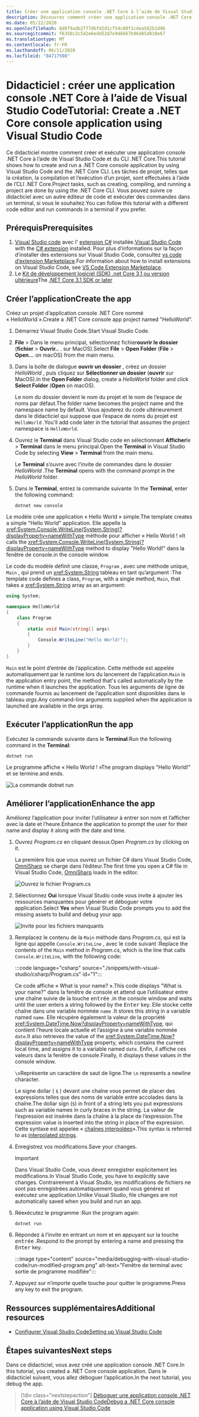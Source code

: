 ```yaml
---
title: Créer une application console .NET Core à l’aide de Visual Studio Code
description: Découvrez comment créer une application console .NET Core à l’aide de Visual Studio Code et du CLI .NET Core.
ms.date: 05/22/2020
ms.openlocfilehash: 6d8f9adb2f77dbfd2d1cf54c80f1cdea582b1d96
ms.sourcegitcommit: f6350c2c542e6edd52d7e9d6667b96d85d810e67
ms.translationtype: MT
ms.contentlocale: fr-FR
ms.lasthandoff: 06/11/2020
ms.locfileid: "84717508"
---
```

# <a name="tutorial-create-a-net-core-console-application-using-visual-studio-code"></a><span data-ttu-id="6e5e3-103">Didacticiel : créer une application console .NET Core à l’aide de Visual Studio Code</span><span class="sxs-lookup"><span data-stu-id="6e5e3-103">Tutorial: Create a .NET Core console application using Visual Studio Code</span></span>

<span data-ttu-id="6e5e3-104">Ce didacticiel montre comment créer et exécuter une application console .NET Core à l’aide de Visual Studio Code et du CLI .NET Core.</span><span class="sxs-lookup"><span data-stu-id="6e5e3-104">This tutorial shows how to create and run a .NET Core console application by using Visual Studio Code and the .NET Core CLI.</span></span> <span data-ttu-id="6e5e3-105">Les tâches de projet, telles que la création, la compilation et l’exécution d’un projet, sont effectuées à l’aide de l’CLI .NET Core.</span><span class="sxs-lookup"><span data-stu-id="6e5e3-105">Project tasks, such as creating, compiling, and running a project are done by using the .NET Core CLI.</span></span> <span data-ttu-id="6e5e3-106">Vous pouvez suivre ce didacticiel avec un autre éditeur de code et exécuter des commandes dans un terminal, si vous le souhaitez.</span><span class="sxs-lookup"><span data-stu-id="6e5e3-106">You can follow this tutorial with a different code editor and run commands in a terminal if you prefer.</span></span>

## <a name="prerequisites"></a><span data-ttu-id="6e5e3-107">Prérequis</span><span class="sxs-lookup"><span data-stu-id="6e5e3-107">Prerequisites</span></span>

1. <span data-ttu-id="6e5e3-108">[Visual Studio code](https://code.visualstudio.com/) avec l' [extension C#](https://marketplace.visualstudio.com/items?itemName=ms-dotnettools.csharp) installée.</span><span class="sxs-lookup"><span data-stu-id="6e5e3-108">[Visual Studio Code](https://code.visualstudio.com/) with the [C# extension](https://marketplace.visualstudio.com/items?itemName=ms-dotnettools.csharp) installed.</span></span> <span data-ttu-id="6e5e3-109">Pour plus d’informations sur la façon d’installer des extensions sur Visual Studio Code, consultez [vs code d’extension Marketplace](https://code.visualstudio.com/docs/editor/extension-gallery).</span><span class="sxs-lookup"><span data-stu-id="6e5e3-109">For information about how to install extensions on Visual Studio Code, see [VS Code Extension Marketplace](https://code.visualstudio.com/docs/editor/extension-gallery).</span></span>
2. <span data-ttu-id="6e5e3-110">Le [Kit de développement logiciel (SDK) .net Core 3,1 ou version ultérieure](https://dotnet.microsoft.com/download)</span><span class="sxs-lookup"><span data-stu-id="6e5e3-110">The [.NET Core 3.1 SDK or later](https://dotnet.microsoft.com/download)</span></span>

## <a name="create-the-app"></a><span data-ttu-id="6e5e3-111">Créer l’application</span><span class="sxs-lookup"><span data-stu-id="6e5e3-111">Create the app</span></span>

<span data-ttu-id="6e5e3-112">Créez un projet d’application console .NET Core nommé « HelloWorld ».</span><span class="sxs-lookup"><span data-stu-id="6e5e3-112">Create a .NET Core console app project named "HelloWorld".</span></span>

1. <span data-ttu-id="6e5e3-113">Démarrez Visual Studio Code.</span><span class="sxs-lookup"><span data-stu-id="6e5e3-113">Start Visual Studio Code.</span></span>

1. <span data-ttu-id="6e5e3-114">**File**  >  Dans le menu principal, sélectionnez fichier**ouvrir le dossier** (**fichier**  >  **Ouvrir..** . sur MacOS).</span><span class="sxs-lookup"><span data-stu-id="6e5e3-114">Select **File** > **Open Folder** (**File** > **Open...** on macOS) from the main menu.</span></span>

1. <span data-ttu-id="6e5e3-115">Dans la boîte de dialogue **ouvrir un dossier** , créez un dossier *HelloWorld* , puis cliquez sur **Sélectionner un dossier** (**ouvrir** sur MacOS).</span><span class="sxs-lookup"><span data-stu-id="6e5e3-115">In the **Open Folder** dialog, create a *HelloWorld* folder and click **Select Folder** (**Open** on macOS).</span></span>

   <span data-ttu-id="6e5e3-116">Le nom du dossier devient le nom du projet et le nom de l’espace de noms par défaut.</span><span class="sxs-lookup"><span data-stu-id="6e5e3-116">The folder name becomes the project name and the namespace name by default.</span></span> <span data-ttu-id="6e5e3-117">Vous ajouterez du code ultérieurement dans le didacticiel qui suppose que l’espace de noms du projet est `HelloWorld` .</span><span class="sxs-lookup"><span data-stu-id="6e5e3-117">You'll add code later in the tutorial that assumes the project namespace is `HelloWorld`.</span></span>

1. <span data-ttu-id="6e5e3-118">Ouvrez le **Terminal** dans Visual Studio code en sélectionnant **Afficher**le  >  **Terminal** dans le menu principal.</span><span class="sxs-lookup"><span data-stu-id="6e5e3-118">Open the **Terminal** in Visual Studio Code by selecting **View** > **Terminal** from the main menu.</span></span>

   <span data-ttu-id="6e5e3-119">Le **Terminal** s’ouvre avec l’invite de commandes dans le dossier *HelloWorld* .</span><span class="sxs-lookup"><span data-stu-id="6e5e3-119">The **Terminal** opens with the command prompt in the *HelloWorld* folder.</span></span>

1. <span data-ttu-id="6e5e3-120">Dans le **Terminal**, entrez la commande suivante :</span><span class="sxs-lookup"><span data-stu-id="6e5e3-120">In the **Terminal**, enter the following command:</span></span>

   ```dotnetcli
   dotnet new console
   ```

<span data-ttu-id="6e5e3-121">Le modèle crée une application « Hello World » simple.</span><span class="sxs-lookup"><span data-stu-id="6e5e3-121">The template creates a simple "Hello World" application.</span></span> <span data-ttu-id="6e5e3-122">Elle appelle la <xref:System.Console.WriteLine(System.String)?displayProperty=nameWithType> méthode pour afficher « Hello World ! »</span><span class="sxs-lookup"><span data-stu-id="6e5e3-122">It calls the <xref:System.Console.WriteLine(System.String)?displayProperty=nameWithType> method to display "Hello World!"</span></span> <span data-ttu-id="6e5e3-123">dans la fenêtre de console.</span><span class="sxs-lookup"><span data-stu-id="6e5e3-123">in the console window.</span></span>

<span data-ttu-id="6e5e3-124">Le code du modèle définit une classe, `Program` , avec une méthode unique, `Main` , qui prend un <xref:System.String> tableau en tant qu’argument :</span><span class="sxs-lookup"><span data-stu-id="6e5e3-124">The template code defines a class, `Program`, with a single method, `Main`, that takes a <xref:System.String> array as an argument:</span></span>

```csharp
using System;

namespace HelloWorld
{
    class Program
    {
        static void Main(string[] args)
        {
            Console.WriteLine("Hello World!");
        }
    }
}
```

<span data-ttu-id="6e5e3-125">`Main` est le point d’entrée de l’application. Cette méthode est appelée automatiquement par le runtime lors du lancement de l’application.</span><span class="sxs-lookup"><span data-stu-id="6e5e3-125">`Main` is the application entry point, the method that's called automatically by the runtime when it launches the application.</span></span> <span data-ttu-id="6e5e3-126">Tous les arguments de ligne de commande fournis au lancement de l’application sont disponibles dans le tableau *args*.</span><span class="sxs-lookup"><span data-stu-id="6e5e3-126">Any command-line arguments supplied when the application is launched are available in the *args* array.</span></span>

## <a name="run-the-app"></a><span data-ttu-id="6e5e3-127">Exécuter l’application</span><span class="sxs-lookup"><span data-stu-id="6e5e3-127">Run the app</span></span>

<span data-ttu-id="6e5e3-128">Exécutez la commande suivante dans le **Terminal**:</span><span class="sxs-lookup"><span data-stu-id="6e5e3-128">Run the following command in the **Terminal**:</span></span>

```dotnetcli
dotnet run
```

<span data-ttu-id="6e5e3-129">Le programme affiche « Hello World ! »</span><span class="sxs-lookup"><span data-stu-id="6e5e3-129">The program displays "Hello World!"</span></span> <span data-ttu-id="6e5e3-130">et se termine.</span><span class="sxs-lookup"><span data-stu-id="6e5e3-130">and ends.</span></span>

![La commande dotnet run](media/with-visual-studio-code/dotnet-run-command.png)

## <a name="enhance-the-app"></a><span data-ttu-id="6e5e3-132">Améliorer l’application</span><span class="sxs-lookup"><span data-stu-id="6e5e3-132">Enhance the app</span></span>

<span data-ttu-id="6e5e3-133">Améliorez l’application pour inviter l’utilisateur à entrer son nom et l’afficher avec la date et l’heure.</span><span class="sxs-lookup"><span data-stu-id="6e5e3-133">Enhance the application to prompt the user for their name and display it along with the date and time.</span></span>

1. <span data-ttu-id="6e5e3-134">Ouvrez *Program.cs* en cliquant dessus.</span><span class="sxs-lookup"><span data-stu-id="6e5e3-134">Open *Program.cs* by clicking on it.</span></span>

   <span data-ttu-id="6e5e3-135">La première fois que vous ouvrez un fichier C# dans Visual Studio Code, [OmniSharp](https://www.omnisharp.net/) se charge dans l’éditeur.</span><span class="sxs-lookup"><span data-stu-id="6e5e3-135">The first time you open a C# file in Visual Studio Code, [OmniSharp](https://www.omnisharp.net/) loads in the editor.</span></span>

   ![Ouvrez le fichier Program.cs](media/with-visual-studio-code/open-program-cs.png)

1. <span data-ttu-id="6e5e3-137">Sélectionnez **Oui** lorsque Visual Studio code vous invite à ajouter les ressources manquantes pour générer et déboguer votre application.</span><span class="sxs-lookup"><span data-stu-id="6e5e3-137">Select **Yes** when Visual Studio Code prompts you to add the missing assets to build and debug your app.</span></span>

   ![Invite pour les fichiers manquants](media/with-visual-studio-code/missing-assets.png)

1. <span data-ttu-id="6e5e3-139">Remplacez le contenu de la `Main` méthode dans *Program.cs*, qui est la ligne qui appelle `Console.WriteLine` , avec le code suivant :</span><span class="sxs-lookup"><span data-stu-id="6e5e3-139">Replace the contents of the `Main` method in *Program.cs*, which is the line that calls `Console.WriteLine`, with the following code:</span></span>

   :::code language="csharp" source="./snippets/with-visual-studio/csharp/Program.cs" id="1":::

   <span data-ttu-id="6e5e3-140">Ce code affiche « What is your name? ».</span><span class="sxs-lookup"><span data-stu-id="6e5e3-140">This code displays "What is your name?"</span></span> <span data-ttu-id="6e5e3-141">dans la fenêtre de console et attend que l’utilisateur entre une chaîne suivie de la touche <kbd>entrée</kbd> .</span><span class="sxs-lookup"><span data-stu-id="6e5e3-141">in the console window and waits until the user enters a string followed by the <kbd>Enter</kbd> key.</span></span> <span data-ttu-id="6e5e3-142">Elle stocke cette chaîne dans une variable nommée `name` .</span><span class="sxs-lookup"><span data-stu-id="6e5e3-142">It stores this string in a variable named `name`.</span></span> <span data-ttu-id="6e5e3-143">Elle récupère également la valeur de la propriété <xref:System.DateTime.Now?displayProperty=nameWithType>, qui contient l’heure locale actuelle et l’assigne à une variable nommée `date`.</span><span class="sxs-lookup"><span data-stu-id="6e5e3-143">It also retrieves the value of the <xref:System.DateTime.Now?displayProperty=nameWithType> property, which contains the current local time, and assigns it to a variable named `date`.</span></span> <span data-ttu-id="6e5e3-144">Enfin, il affiche ces valeurs dans la fenêtre de console.</span><span class="sxs-lookup"><span data-stu-id="6e5e3-144">Finally, it displays these values in the console window.</span></span>

   <span data-ttu-id="6e5e3-145">`\n`Représente un caractère de saut de ligne.</span><span class="sxs-lookup"><span data-stu-id="6e5e3-145">The `\n` represents a newline character.</span></span>

   <span data-ttu-id="6e5e3-146">Le signe dollar ( `$` ) devant une chaîne vous permet de placer des expressions telles que des noms de variable entre accolades dans la chaîne.</span><span class="sxs-lookup"><span data-stu-id="6e5e3-146">The dollar sign (`$`) in front of a string lets you put expressions such as variable names in curly braces in the string.</span></span> <span data-ttu-id="6e5e3-147">La valeur de l’expression est insérée dans la chaîne à la place de l’expression.</span><span class="sxs-lookup"><span data-stu-id="6e5e3-147">The expression value is inserted into the string in place of the expression.</span></span> <span data-ttu-id="6e5e3-148">Cette syntaxe est appelée « [chaînes interpolées](../../csharp/language-reference/tokens/interpolated.md)».</span><span class="sxs-lookup"><span data-stu-id="6e5e3-148">This syntax is referred to as [interpolated strings](../../csharp/language-reference/tokens/interpolated.md).</span></span>

1. <span data-ttu-id="6e5e3-149">Enregistrez vos modifications.</span><span class="sxs-lookup"><span data-stu-id="6e5e3-149">Save your changes.</span></span>

   > [!IMPORTANT]
   > <span data-ttu-id="6e5e3-150">Dans Visual Studio Code, vous devez enregistrer explicitement les modifications.</span><span class="sxs-lookup"><span data-stu-id="6e5e3-150">In Visual Studio Code, you have to explicitly save changes.</span></span> <span data-ttu-id="6e5e3-151">Contrairement à Visual Studio, les modifications de fichiers ne sont pas enregistrées automatiquement quand vous générez et exécutez une application.</span><span class="sxs-lookup"><span data-stu-id="6e5e3-151">Unlike Visual Studio, file changes are not automatically saved when you build and run an app.</span></span>

1. <span data-ttu-id="6e5e3-152">Réexécutez le programme :</span><span class="sxs-lookup"><span data-stu-id="6e5e3-152">Run the program again:</span></span>

   ```dotnetcli
   dotnet run
   ```

1. <span data-ttu-id="6e5e3-153">Répondez à l’invite en entrant un nom et en appuyant sur la touche <kbd>entrée</kbd> .</span><span class="sxs-lookup"><span data-stu-id="6e5e3-153">Respond to the prompt by entering a name and pressing the <kbd>Enter</kbd> key.</span></span>

   :::image type="content" source="media/debugging-with-visual-studio-code/run-modified-program.png" alt-text="Fenêtre de terminal avec sortie de programme modifiée":::

1. <span data-ttu-id="6e5e3-155">Appuyez sur n’importe quelle touche pour quitter le programme.</span><span class="sxs-lookup"><span data-stu-id="6e5e3-155">Press any key to exit the program.</span></span>

## <a name="additional-resources"></a><span data-ttu-id="6e5e3-156">Ressources supplémentaires</span><span class="sxs-lookup"><span data-stu-id="6e5e3-156">Additional resources</span></span>

- [<span data-ttu-id="6e5e3-157">Configurer Visual Studio Code</span><span class="sxs-lookup"><span data-stu-id="6e5e3-157">Setting up Visual Studio Code</span></span>](https://code.visualstudio.com/docs/setup/setup-overview)

## <a name="next-steps"></a><span data-ttu-id="6e5e3-158">Étapes suivantes</span><span class="sxs-lookup"><span data-stu-id="6e5e3-158">Next steps</span></span>

<span data-ttu-id="6e5e3-159">Dans ce didacticiel, vous avez créé une application console .NET Core.</span><span class="sxs-lookup"><span data-stu-id="6e5e3-159">In this tutorial, you created a .NET Core console application.</span></span> <span data-ttu-id="6e5e3-160">Dans le didacticiel suivant, vous allez déboguer l’application.</span><span class="sxs-lookup"><span data-stu-id="6e5e3-160">In the next tutorial, you debug the app.</span></span>

> [!div class="nextstepaction"]
> [<span data-ttu-id="6e5e3-161">Déboguer une application console .NET Core à l’aide de Visual Studio Code</span><span class="sxs-lookup"><span data-stu-id="6e5e3-161">Debug a .NET Core console application using Visual Studio Code</span></span>](debugging-with-visual-studio-code.md)
